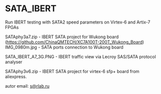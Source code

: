 # SATA_IBERT
Run IBERT testing with SATA2 speed parameters on Virtex-6 and Artix-7 FPGAs

SATAphy3a7.zip - IBERT SATA project for Wukong board (https://github.com/ChinaQMTECH/XC7A100T-200T_Wukong_Board)
IMG_0980m.jpg - SATA ports connection to Wukong board

SATA_IBERT_A7_3G.PNG - IBERT traffic view via Lecroy SAS/SATA protocol analyser

SATAphy3v6.zip - IBERT SATA project for virtex-6 sfp+ board from aliexpress. 

autor email: s@rlab.ru

